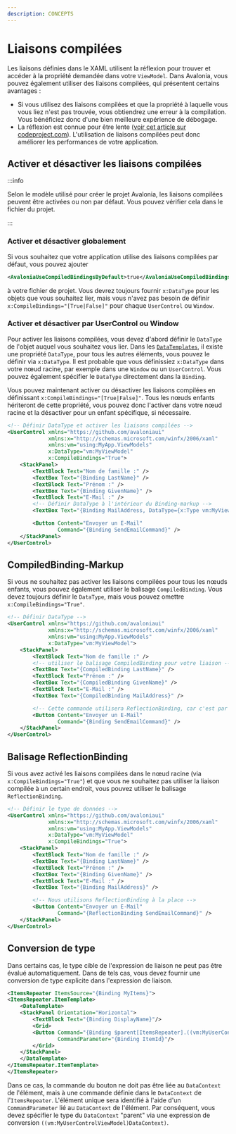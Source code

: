 ```yaml
---
description: CONCEPTS
---
```


# Liaisons compilées

Les liaisons définies dans le XAML utilisent la réflexion pour trouver et accéder à la propriété demandée dans votre `ViewModel`. Dans Avalonia, vous pouvez également utiliser des liaisons compilées, qui présentent certains avantages :

* Si vous utilisez des liaisons compilées et que la propriété à laquelle vous vous liez n'est pas trouvée, vous obtiendrez une erreur à la compilation. Vous bénéficiez donc d'une bien meilleure expérience de débogage.
* La réflexion est connue pour être lente ([voir cet article sur codeproject.com](https://www.codeproject.com/Articles/1161127/Why-is-reflection-slow)). L'utilisation de liaisons compilées peut donc améliorer les performances de votre application.

## Activer et désactiver les liaisons compilées

:::info

Selon le modèle utilisé pour créer le projet Avalonia, les liaisons compilées peuvent être activées ou non par défaut. Vous pouvez vérifier cela dans le fichier du projet.

::: 

### Activer et désactiver globalement

Si vous souhaitez que votre application utilise des liaisons compilées par défaut, vous pouvez ajouter

```xml
<AvaloniaUseCompiledBindingsByDefault>true</AvaloniaUseCompiledBindingsByDefault>
```

à votre fichier de projet. Vous devrez toujours fournir `x:DataType` pour les objets que vous souhaitez lier, mais vous n'avez pas besoin de définir `x:CompileBindings="[True|False]"` pour chaque `UserControl` ou `Window`.

### Activer et désactiver par UserControl ou Window

Pour activer les liaisons compilées, vous devez d'abord définir le `DataType` de l'objet auquel vous souhaitez vous lier. Dans les [`DataTemplates`](../data-templates), il existe une propriété `DataType`, pour tous les autres éléments, vous pouvez le définir via `x:DataType`. Il est probable que vous définissiez `x:DataType` dans votre nœud racine, par exemple dans une `Window` ou un `UserControl`. Vous pouvez également spécifier le `DataType` directement dans la `Binding`.

Vous pouvez maintenant activer ou désactiver les liaisons compilées en définissant `x:CompileBindings="[True|False]"`. Tous les nœuds enfants hériteront de cette propriété, vous pouvez donc l'activer dans votre nœud racine et la désactiver pour un enfant spécifique, si nécessaire.

```xml
<!-- Définir DataType et activer les liaisons compilées -->
<UserControl xmlns="https://github.com/avaloniaui"
             xmlns:x="http://schemas.microsoft.com/winfx/2006/xaml"
             xmlns:vm="using:MyApp.ViewModels"
             x:DataType="vm:MyViewModel"
             x:CompileBindings="True">
    <StackPanel>
        <TextBlock Text="Nom de famille :" />
        <TextBox Text="{Binding LastName}" />
        <TextBlock Text="Prénom :" />
        <TextBox Text="{Binding GivenName}" />
        <TextBlock Text="E-Mail :" />
        <!-- Définir DataType à l'intérieur du Binding-markup -->
        <TextBox Text="{Binding MailAddress, DataType={x:Type vm:MyViewModel}}" />

        <Button Content="Envoyer un E-Mail"
                Command="{Binding SendEmailCommand}" />
    </StackPanel>
</UserControl>
```

## CompiledBinding-Markup

Si vous ne souhaitez pas activer les liaisons compilées pour tous les nœuds enfants, vous pouvez également utiliser le balisage `CompiledBinding`. Vous devez toujours définir le `DataType`, mais vous pouvez omettre `x:CompileBindings="True"`.

```xml
<!-- Définir DataType -->
<UserControl xmlns="https://github.com/avaloniaui"
             xmlns:x="http://schemas.microsoft.com/winfx/2006/xaml"
             xmlns:vm="using:MyApp.ViewModels"
             x:DataType="vm:MyViewModel">
    <StackPanel>
        <TextBlock Text="Nom de famille :" />
        <!-- utiliser le balisage CompiledBinding pour votre liaison -->
        <TextBox Text="{CompiledBinding LastName}" />
        <TextBlock Text="Prénom :" />
        <TextBox Text="{CompiledBinding GivenName}" />
        <TextBlock Text="E-Mail :" />
        <TextBox Text="{CompiledBinding MailAddress}" />

        <!-- Cette commande utilisera ReflectionBinding, car c'est par défaut -->
        <Button Content="Envoyer un E-Mail"
                Command="{Binding SendEmailCommand}" />
    </StackPanel>
</UserControl>
```

## Balisage ReflectionBinding

Si vous avez activé les liaisons compilées dans le nœud racine (via `x:CompileBindings="True"`) et que vous ne souhaitez pas utiliser la liaison compilée à un certain endroit, vous pouvez utiliser le balisage `ReflectionBinding`.
```xml
<!-- Définir le type de données -->
<UserControl xmlns="https://github.com/avaloniaui"
             xmlns:x="http://schemas.microsoft.com/winfx/2006/xaml"
             xmlns:vm="using:MyApp.ViewModels"
             x:DataType="vm:MyViewModel"
             x:CompileBindings="True">
    <StackPanel>
        <TextBlock Text="Nom de famille :" />
        <TextBox Text="{Binding LastName}" />
        <TextBlock Text="Prénom :" />
        <TextBox Text="{Binding GivenName}" />
        <TextBlock Text="E-Mail :" />
        <TextBox Text="{Binding MailAddress}" />

        <!-- Nous utilisons ReflectionBinding à la place -->
        <Button Content="Envoyer un E-Mail"
                Command="{ReflectionBinding SendEmailCommand}" />
    </StackPanel>
</UserControl>
```

## Conversion de type

Dans certains cas, le type cible de l'expression de liaison ne peut pas être évalué automatiquement. Dans de tels cas, vous devez fournir une conversion de type explicite dans l'expression de liaison.

```xml
<ItemsRepeater ItemsSource="{Binding MyItems}">
<ItemsRepeater.ItemTemplate>
    <DataTemplate>
    <StackPanel Orientation="Horizontal">
        <TextBlock Text="{Binding DisplayName}"/>
        <Grid>
        <Button Command="{Binding $parent[ItemsRepeater].((vm:MyUserControlViewModel)DataContext).DoItCommand}"
                CommandParameter="{Binding ItemId}"/>
        </Grid>
    </StackPanel>
    </DataTemplate>
</ItemsRepeater.ItemTemplate>
</ItemsRepeater>
```

Dans ce cas, la commande du bouton ne doit pas être liée au `DataContext` de l'élément, mais à une commande définie dans le `DataContext` de l'`ItemsRepeater`. L'élément unique sera identifié à l'aide d'un `CommandParameter` lié au `DataContext` de l'élément. Par conséquent, vous devez spécifier le type du `DataContext` "parent" via une expression de conversion `((vm:MyUserControlViewModel)DataContext)`.
